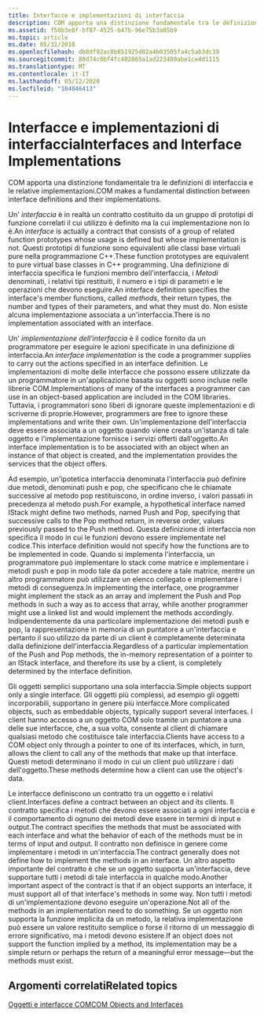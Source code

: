 ```yaml
---
title: Interfacce e implementazioni di interfaccia
description: COM apporta una distinzione fondamentale tra le definizioni di interfaccia e le relative implementazioni.
ms.assetid: f50b3e8f-bf87-4525-b47b-96e75b3a05b9
ms.topic: article
ms.date: 05/31/2018
ms.openlocfilehash: db8df92ac8b851925d82a4b03505fa4c5ab3dc39
ms.sourcegitcommit: 80d74c0bf4fc402865a1ad223480abe1ce4d1115
ms.translationtype: MT
ms.contentlocale: it-IT
ms.lasthandoff: 05/12/2020
ms.locfileid: "104046413"
---
```

# <a name="interfaces-and-interface-implementations"></a><span data-ttu-id="4909b-103">Interfacce e implementazioni di interfaccia</span><span class="sxs-lookup"><span data-stu-id="4909b-103">Interfaces and Interface Implementations</span></span>

<span data-ttu-id="4909b-104">COM apporta una distinzione fondamentale tra le definizioni di interfaccia e le relative implementazioni.</span><span class="sxs-lookup"><span data-stu-id="4909b-104">COM makes a fundamental distinction between interface definitions and their implementations.</span></span>

<span data-ttu-id="4909b-105">Un' *interfaccia* è in realtà un contratto costituito da un gruppo di prototipi di funzione correlati il cui utilizzo è definito ma la cui implementazione non lo è.</span><span class="sxs-lookup"><span data-stu-id="4909b-105">An *interface* is actually a contract that consists of a group of related function prototypes whose usage is defined but whose implementation is not.</span></span> <span data-ttu-id="4909b-106">Questi prototipi di funzione sono equivalenti alle classi base virtuali pure nella programmazione C++.</span><span class="sxs-lookup"><span data-stu-id="4909b-106">These function prototypes are equivalent to pure virtual base classes in C++ programming.</span></span> <span data-ttu-id="4909b-107">Una definizione di interfaccia specifica le funzioni membro dell'interfaccia, i *Metodi* denominati, i relativi tipi restituiti, il numero e i tipi di parametri e le operazioni che devono eseguire.</span><span class="sxs-lookup"><span data-stu-id="4909b-107">An interface definition specifies the interface's member functions, called *methods*, their return types, the number and types of their parameters, and what they must do.</span></span> <span data-ttu-id="4909b-108">Non esiste alcuna implementazione associata a un'interfaccia.</span><span class="sxs-lookup"><span data-stu-id="4909b-108">There is no implementation associated with an interface.</span></span>

<span data-ttu-id="4909b-109">Un' *implementazione dell'interfaccia* è il codice fornito da un programmatore per eseguire le azioni specificate in una definizione di interfaccia.</span><span class="sxs-lookup"><span data-stu-id="4909b-109">An *interface implementation* is the code a programmer supplies to carry out the actions specified in an interface definition.</span></span> <span data-ttu-id="4909b-110">Le implementazioni di molte delle interfacce che possono essere utilizzate da un programmatore in un'applicazione basata su oggetti sono incluse nelle librerie COM.</span><span class="sxs-lookup"><span data-stu-id="4909b-110">Implementations of many of the interfaces a programmer can use in an object-based application are included in the COM libraries.</span></span> <span data-ttu-id="4909b-111">Tuttavia, i programmatori sono liberi di ignorare queste implementazioni e di scriverne di proprie.</span><span class="sxs-lookup"><span data-stu-id="4909b-111">However, programmers are free to ignore these implementations and write their own.</span></span> <span data-ttu-id="4909b-112">Un'implementazione dell'interfaccia deve essere associata a un oggetto quando viene creata un'istanza di tale oggetto e l'implementazione fornisce i servizi offerti dall'oggetto.</span><span class="sxs-lookup"><span data-stu-id="4909b-112">An interface implementation is to be associated with an object when an instance of that object is created, and the implementation provides the services that the object offers.</span></span>

<span data-ttu-id="4909b-113">Ad esempio, un'ipotetica interfaccia denominata l'interfaccia può definire due metodi, denominati push e pop, che specificano che le chiamate successive al metodo pop restituiscono, in ordine inverso, i valori passati in precedenza al metodo push.</span><span class="sxs-lookup"><span data-stu-id="4909b-113">For example, a hypothetical interface named IStack might define two methods, named Push and Pop, specifying that successive calls to the Pop method return, in reverse order, values previously passed to the Push method.</span></span> <span data-ttu-id="4909b-114">Questa definizione di interfaccia non specifica il modo in cui le funzioni devono essere implementate nel codice.</span><span class="sxs-lookup"><span data-stu-id="4909b-114">This interface definition would not specify how the functions are to be implemented in code.</span></span> <span data-ttu-id="4909b-115">Quando si implementa l'interfaccia, un programmatore può implementare lo stack come matrice e implementare i metodi push e pop in modo tale da poter accedere a tale matrice, mentre un altro programmatore può utilizzare un elenco collegato e implementare i metodi di conseguenza.</span><span class="sxs-lookup"><span data-stu-id="4909b-115">In implementing the interface, one programmer might implement the stack as an array and implement the Push and Pop methods in such a way as to access that array, while another programmer might use a linked list and would implement the methods accordingly.</span></span> <span data-ttu-id="4909b-116">Indipendentemente da una particolare implementazione dei metodi push e pop, la rappresentazione in memoria di un puntatore a un'interfaccia e pertanto il suo utilizzo da parte di un client è completamente determinata dalla definizione dell'interfaccia.</span><span class="sxs-lookup"><span data-stu-id="4909b-116">Regardless of a particular implementation of the Push and Pop methods, the in-memory representation of a pointer to an IStack interface, and therefore its use by a client, is completely determined by the interface definition.</span></span>

<span data-ttu-id="4909b-117">Gli oggetti semplici supportano una sola interfaccia.</span><span class="sxs-lookup"><span data-stu-id="4909b-117">Simple objects support only a single interface.</span></span> <span data-ttu-id="4909b-118">Gli oggetti più complessi, ad esempio gli oggetti incorporabili, supportano in genere più interfacce.</span><span class="sxs-lookup"><span data-stu-id="4909b-118">More complicated objects, such as embeddable objects, typically support several interfaces.</span></span> <span data-ttu-id="4909b-119">I client hanno accesso a un oggetto COM solo tramite un puntatore a una delle sue interfacce, che, a sua volta, consente al client di chiamare qualsiasi metodo che costituisce tale interfaccia.</span><span class="sxs-lookup"><span data-stu-id="4909b-119">Clients have access to a COM object only through a pointer to one of its interfaces, which, in turn, allows the client to call any of the methods that make up that interface.</span></span> <span data-ttu-id="4909b-120">Questi metodi determinano il modo in cui un client può utilizzare i dati dell'oggetto.</span><span class="sxs-lookup"><span data-stu-id="4909b-120">These methods determine how a client can use the object's data.</span></span>

<span data-ttu-id="4909b-121">Le interfacce definiscono un contratto tra un oggetto e i relativi client.</span><span class="sxs-lookup"><span data-stu-id="4909b-121">Interfaces define a contract between an object and its clients.</span></span> <span data-ttu-id="4909b-122">Il contratto specifica i metodi che devono essere associati a ogni interfaccia e il comportamento di ognuno dei metodi deve essere in termini di input e output.</span><span class="sxs-lookup"><span data-stu-id="4909b-122">The contract specifies the methods that must be associated with each interface and what the behavior of each of the methods must be in terms of input and output.</span></span> <span data-ttu-id="4909b-123">Il contratto non definisce in genere come implementare i metodi in un'interfaccia.</span><span class="sxs-lookup"><span data-stu-id="4909b-123">The contract generally does not define how to implement the methods in an interface.</span></span> <span data-ttu-id="4909b-124">Un altro aspetto importante del contratto è che se un oggetto supporta un'interfaccia, deve supportare tutti i metodi di tale interfaccia in qualche modo.</span><span class="sxs-lookup"><span data-stu-id="4909b-124">Another important aspect of the contract is that if an object supports an interface, it must support all of that interface's methods in some way.</span></span> <span data-ttu-id="4909b-125">Non tutti i metodi di un'implementazione devono eseguire un'operazione.</span><span class="sxs-lookup"><span data-stu-id="4909b-125">Not all of the methods in an implementation need to do something.</span></span> <span data-ttu-id="4909b-126">Se un oggetto non supporta la funzione implicita da un metodo, la relativa implementazione può essere un valore restituito semplice o forse il ritorno di un messaggio di errore significativo, ma i metodi devono esistere.</span><span class="sxs-lookup"><span data-stu-id="4909b-126">If an object does not support the function implied by a method, its implementation may be a simple return or perhaps the return of a meaningful error message—but the methods must exist.</span></span>

## <a name="related-topics"></a><span data-ttu-id="4909b-127">Argomenti correlati</span><span class="sxs-lookup"><span data-stu-id="4909b-127">Related topics</span></span>

<dl> <dt>

[<span data-ttu-id="4909b-128">Oggetti e interfacce COM</span><span class="sxs-lookup"><span data-stu-id="4909b-128">COM Objects and Interfaces</span></span>](com-objects-and-interfaces.md)
</dt> </dl>

 

 




